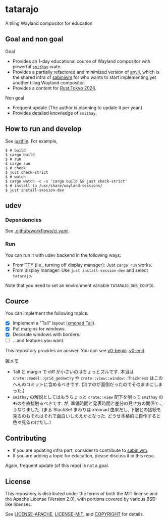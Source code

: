 # tatarajo

A tiling Wayland compositor for education

## Goal and non goal

Goal

- Provides an 1-day educational course of Wayland compositor with powerful [`smithay`](https://github.com/Smithay/smithay)
  crate.
- Provides a partially refactored and minimized version of [anvil](https://github.com/Smithay/smithay/tree/master/anvil), which
  is the shared infra of [sabiniwm](https://github.com/kenoss/sabiniwm) for who wants to start implementing yet another tiling
  Wayland compositor.
- Provides a content for [Rust.Tokyo 2024](https://rust.tokyo/).

Non goal

- Frequent update (The author is planning to update it per year.)
- Provides detailed knowledge of `smithay`.

## How to run and develop

See [justfile](./justfile). For example,

```shell
$ # build
$ cargo build
$ # run
$ cargo run
$ # check
$ just check-strict
$ # watch
$ cargo watch -c -s 'cargo build && just check-strict'
$ # install to /usr/share/wayland-sessions/
$ just install-session-dev
```

## udev

### Dependencies

See [.github/workflows/ci.yaml](.github/workflows/ci.yaml).

### Run

You can run it with udev backend in the following ways:

- From TTY (i.e., turning off display manager): Just `cargo run` works.
- From display manager: Use `just install-session-dev` and select `tatarajo`.

Note that you need to set an environment variable `TATARAJO_XKB_CONFIG`.

## Cource

You can implement the following topics:

- [x] Implement a "Tall" layout ([xmonad Tall](https://hackage.haskell.org/package/xmonad-0.18.0/docs/XMonad-Layout.html#t:Tall)).
- [x] Put margins for windows.
- [x] Decorate windows with borders.
- [ ] ...and features you want.

This repository provides an answer. You can see
[v0-begin](https://github.com/kenoss/tatarajo/tree/v0-begin)..[v0-end](https://github.com/kenoss/tatarajo/tree/v0-end).

雑メモ

- Tall と margin で diff が小さいのはちょっとズルです. 本当は `crate::model::grid_geometry` や `crate::view::window::Thickness`
  はこのへんのコミットに含めるべきです. (消すのが面倒だったのでそのままにしまった.)
- `smithay` の解説としてはもうちょっと `crate::view` 配下を削って `smithay` のものを直接触るべきです.
  が, 準備時間と発表時間と差分の見せ方の関係でこうなりました.
  (まぁ StackSet まわりは xmonad 由来だし, 下層との接続を見るのもそれはそれで面白いしええかとなった.
  どうせ本格的に自作すると色々見るわけだし.)

## Contributing

- If you are updating infra part, consider to contribute to [sabiniwm](https://github.com/kenoss/sabiniwm).
- If you are adding a topic for education, please discuss it in this repo.

Again, frequent update (of this repo) is not a goal.

## License

This repository is distributed under the terms of both the MIT license and the
Apache License (Version 2.0), with portions covered by various BSD-like
licenses.

See [LICENSE-APACHE](LICENSE-APACHE), [LICENSE-MIT](LICENSE-MIT), and
[COPYRIGHT](COPYRIGHT) for details.
